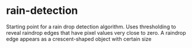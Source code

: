 ﻿# rain-detection

Starting point for a rain drop detection algorithm.  Uses thresholding to reveal raindrop edges that have pixel values very close to zero. A raindrop edge appears as a crescent-shaped object with certain size
